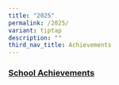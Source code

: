 ```yaml
---
title: "2025"
permalink: /2025/
variant: tiptap
description: ""
third_nav_title: Achievements
---
```

<h3><a href="https://parkviewpri.moe.edu.sg/achievements-2025-school/" rel="noopener nofollow" target="_blank">School Achievements</a></h3>
<p></p>